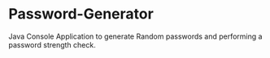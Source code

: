 # Password-Generator
Java Console Application to generate Random passwords and performing a password strength check.
